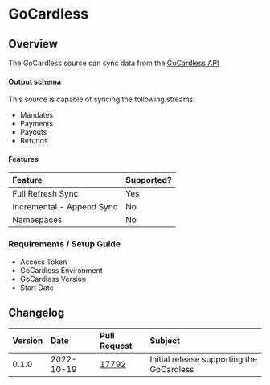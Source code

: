 # GoCardless

## Overview

The GoCardless source can sync data from the [GoCardless API](https://gocardless.com/)

#### Output schema

This source is capable of syncing the following streams:
* Mandates
* Payments
* Payouts
* Refunds


#### Features

| Feature | Supported? |
| :--- | :--- |
| Full Refresh Sync | Yes |
| Incremental - Append Sync | No |
| Namespaces | No |

### Requirements / Setup Guide
* Access Token
* GoCardless Environment
* GoCardless Version
* Start Date


## Changelog

| Version | Date | Pull Request | Subject |
| :--- | :--- | :--- | :--- |
| 0.1.0 | 2022-10-19 | [17792](https://github.com/airbytehq/airbyte/pull/17792) | Initial release supporting the GoCardless |